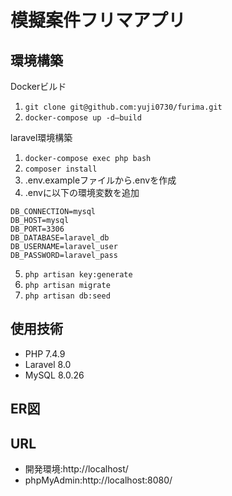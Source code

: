# 模擬案件フリマアプリ

## 環境構築

Dockerビルド 
 1. `git clone git@github.com:yuji0730/furima.git`
 2. `docker-compose up -d—build`
 
laravel環境構築 
1. `docker-compose exec php bash`
2. `composer install`
3. .env.exampleファイルから.envを作成
4. .envに以下の環境変数を追加
```env
DB_CONNECTION=mysql
DB_HOST=mysql
DB_PORT=3306
DB_DATABASE=laravel_db
DB_USERNAME=laravel_user
DB_PASSWORD=laravel_pass
```
5. `php artisan key:generate`
6. `php artisan migrate` 
7. `php artisan db:seed`


## 使用技術
* PHP 7.4.9
* Laravel 8.0
* MySQL 8.0.26

## ER図

 
## URL 
* 開発環境:http://localhost/ 
* phpMyAdmin:http://localhost:8080/
